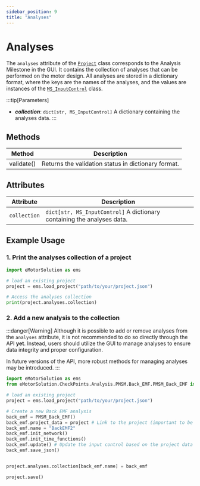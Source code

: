 ```yaml
---
sidebar_position: 9
title: "Analyses"
---
```

# Analyses

The `analyses` attribute of the [`Project`](/docs/api/Project/) class corresponds to the Analysis Milestone in the GUI. It contains the collection of analyses that can be performed on the motor design. All analyses are stored in a dictionary format, where the keys are the names of the analyses, and the values are instances of the [`MS_InputControl`](/docs/api/Analyses/InputControl) class.

:::tip[Parameters]
- **_collection_**: `dict[str, MS_InputControl]` A dictionary containing the analyses data.
:::

## Methods
| Method | Description |
|--------|-------------|
| validate() | Returns the validation status in dictionary format. |

## Attributes
| Attribute | Description |
|---|---|
| `collection` | `dict[str, MS_InputControl]` A dictionary containing the analyses data. |

## Example Usage
### 1. Print the analyses collection of a project
```python
import eMotorSolution as ems

# load an existing project
project = ems.load_project("path/to/your/project.json")

# Access the analyses collection
print(project.analyses.collection)
```

### 2. Add a new analysis to the collection
:::danger[Warning]
Although it is possible to add or remove analyses from the `analyses` attribute, it is not recommended to do so directly through the API **yet**. Instead, users should utilize the GUI to manage analyses to ensure data integrity and proper configuration.

In future versions of the API, more robust methods for managing analyses may be introduced.
:::
```python
import eMotorSolution as ems
from eMotorSolution.CheckPoints.Analysis.PMSM.Back_EMF.PMSM_Back_EMF import PMSM_Back_EMF

# load an existing project
project = ems.load_project("path/to/your/project.json")

# Create a new Back EMF analysis
back_emf = PMSM_Back_EMF()
back_emf.project_data = project # Link to the project (important to be added immediately after creation)
back_emf.name = "BackEMF2"
back_emf.init_network()
back_emf.init_time_functions()
back_emf.update() # Update the input control based on the project data (e.g., materials, stator winding, rotor speed, etc.)
back_emf.save_json()


project.analyses.collection[back_emf.name] = back_emf

project.save()
```